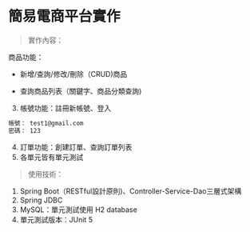 # 簡易電商平台實作
> 實作內容：

商品功能：
- 新增/查詢/修改/刪除（CRUD)商品

- 查詢商品列表（關鍵字、商品分類查詢)
3. 帳號功能：註冊新帳號、登入
```bash
帳號： test1@gmail.com
密碼： 123
```
4. 訂單功能：創建訂單、查詢訂單列表
5. 各單元皆有單元測試
>  使用技術：
1. Spring Boot（RESTful設計原則)、Controller-Service-Dao三層式架構
3. Spring JDBC
4. MySQL：單元測試使用 H2 database
5. 單元測試版本：JUnit 5
